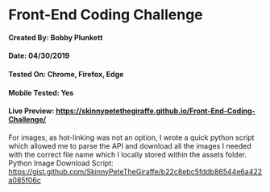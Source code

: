 # Front-End Coding Challenge

#### Created By: Bobby Plunkett
#### Date: 04/30/2019

#### Tested On: Chrome, Firefox, Edge
#### Mobile Tested: Yes
#### Live Preview: https://skinnypetethegiraffe.github.io/Front-End-Coding-Challenge/

For images, as hot-linking was not an option, I wrote a quick python script which allowed me to parse the API and download all the images I needed with the correct file name which I locally stored within the assets folder.
Python Image Download Script: https://gist.github.com/SkinnyPeteTheGiraffe/b22c8ebc5fddb86544e6a422a085f06c
